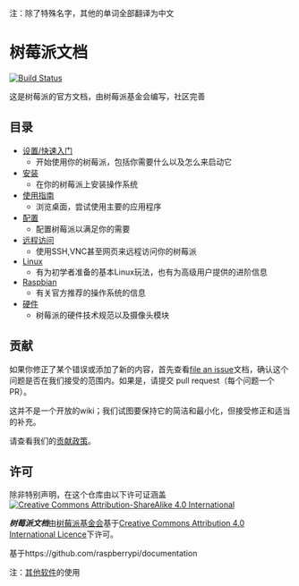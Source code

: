 注：除了特殊名字，其他的单词全部翻译为中文

# 树莓派文档

[![Build Status](https://travis-ci.org/raspberrypi/documentation.svg?branch=master)](https://travis-ci.org/raspberrypi/documentation)

这是树莓派的官方文档，由树莓派基金会编写，社区完善

## 目录

- [设置/快速入门](setup/README.md)
    - 开始使用你的树莓派，包括你需要什么以及怎么来启动它
- [安装](installation/README.md)
    - 在你的树莓派上安装操作系统
- [使用指南](usage/README.md)
    - 浏览桌面，尝试使用主要的应用程序
- [配置](configuration/README.md)
    - 配置树莓派以满足你的需要
- [远程访问](remote-access/README.md)
    - 使用SSH,VNC甚至网页来远程访问你的树莓派
- [Linux](linux/README.md)
    - 有为初学者准备的基本Linux玩法，也有为高级用户提供的进阶信息
- [Raspbian](raspbian/README.md)
    - 有关官方推荐的操作系统的信息
- [硬件](hardware/README.md)
    - 树莓派的硬件技术规范以及摄像头模块

## 贡献

如果你修正了某个错误或添加了新的内容，首先查看[file an issue](http://github.com/raspberrypi/documentation/issues)文档，确认这个问题是否在我们接受的范围内。如果是，请提交 pull request（每个问题一个PR）。

这并不是一个开放的wiki；我们试图要保持它的简洁和最小化，但接受修正和适当的补充。

请查看我们的[贡献政策](CONTRIBUTING.md)。

## 许可


除非特别声明，在这个仓库由以下许可证涵盖
[![Creative Commons Attribution-ShareAlike 4.0 International](https://licensebuttons.net/l/by-sa/4.0/88x31.png)](http://creativecommons.org/licenses/by-sa/4.0/)

***树莓派文档***由[树莓派基金会](https://www.raspberrypi.org/)基于[Creative Commons Attribution 4.0 International Licence](http://creativecommons.org/licenses/by-sa/4.0/)下许可。


基于https://github.com/raspberrypi/documentation


注：[其他软件](software/README.md)的使用

